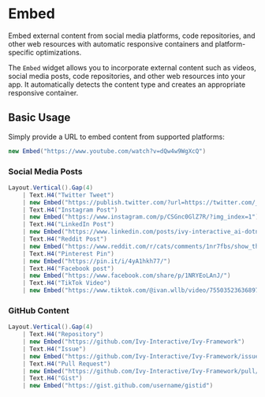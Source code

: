 # Embed

<Ingress>
Embed external content from social media platforms, code repositories, and other web resources with automatic responsive containers and platform-specific optimizations.
</Ingress>

The `Embed` widget allows you to incorporate external content such as videos, social media posts, code repositories, and other web resources into your app. It automatically detects the content type and creates an appropriate responsive container.

## Basic Usage

Simply provide a URL to embed content from supported platforms:

```csharp demo-below
new Embed("https://www.youtube.com/watch?v=dQw4w9WgXcQ")
```

### Social Media Posts

```csharp demo-tabs
Layout.Vertical().Gap(4)
    | Text.H4("Twitter Tweet")
    | new Embed("https://publish.twitter.com/?url=https://twitter.com/_devJNS/status/1969643853691949555#")
    | Text.H4("Instagram Post")
    | new Embed("https://www.instagram.com/p/CSGnc0GlZ7R/?img_index=1")
    | Text.H4("LinkedIn Post")
    | new Embed("https://www.linkedin.com/posts/ivy-interactive_ai-dotnet-opensource-activity-7377309652004331520-YjqC")
    | Text.H4("Reddit Post")
    | new Embed("https://www.reddit.com/r/cats/comments/1nr7fbs/show_them/")
    | Text.H4("Pinterest Pin")
    | new Embed("https://pin.it/i/4yA1hkh77/")
    | Text.H4("Facebook post")
    | new Embed("https://www.facebook.com/share/p/1NRYEoLAnJ/")
    | Text.H4("TikTok Video")
    | new Embed("https://www.tiktok.com/@ivan.wllb/video/7550352363689741590")
```

### GitHub Content

```csharp demo-tabs
Layout.Vertical().Gap(4)
    | Text.H4("Repository")
    | new Embed("https://github.com/Ivy-Interactive/Ivy-Framework")
    | Text.H4("Issue")
    | new Embed("https://github.com/Ivy-Interactive/Ivy-Framework/issues/935")
    | Text.H4("Pull Request")
    | new Embed("https://github.com/Ivy-Interactive/Ivy-Framework/pull/123")
    | Text.H4("Gist")
    | new Embed("https://gist.github.com/username/gistid")
```

<WidgetDocs Type="Ivy.Embed" ExtensionTypes="Ivy.EmbedExtensions" SourceUrl="https://github.com/Ivy-Interactive/Ivy-Framework/blob/main/Ivy/Widgets/Primitives/Embed.cs"/>
